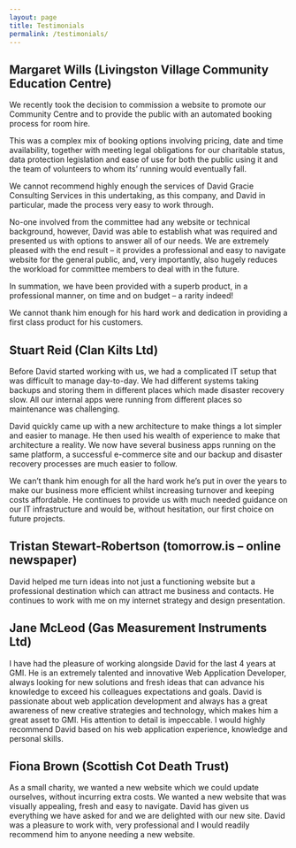 ```yaml
---
layout: page
title: Testimonials
permalink: /testimonials/
---
```


## Margaret Wills (Livingston Village Community Education Centre)

We recently took the decision to commission a website to promote our Community Centre and to provide the public with an automated booking process for room hire.

This was a complex mix of booking options involving pricing, date and time availability, together with meeting legal obligations for our charitable status, data protection legislation and ease of use for both the public using it and the team of volunteers to whom its’ running would eventually fall.

We cannot recommend highly enough the services of David Gracie Consulting Services in this undertaking, as this company, and David in particular, made the process very easy to work through.

No-one involved from the committee had any website or technical background, however, David was able to establish what was required and presented us with options to answer all of our needs. We are extremely pleased with the end result – it provides a professional and easy to navigate website for the general public, and, very importantly, also hugely reduces the workload for committee members to deal with in the future.

In summation, we have been provided with a superb product, in a professional manner, on time and on budget – a rarity indeed!

We cannot thank him enough for his hard work and dedication in providing a first class product for his customers.

## Stuart Reid (Clan Kilts Ltd)

Before David started working with us, we had a complicated IT setup that was difficult to manage day-to-day. We had different systems taking backups and storing them in different places which made disaster recovery slow. All our internal apps were running from different places so maintenance was challenging.

David quickly came up with a new architecture to make things a lot simpler and easier to manage. He then used his wealth of experience to make that architecture a reality. We now have several business apps running on the same platform, a successful e-commerce site and our backup and disaster recovery processes are much easier to follow.

We can’t thank him enough for all the hard work he’s put in over the years to make our business more efficient whilst increasing turnover and keeping costs affordable. He continues to provide us with much needed guidance on our IT infrastructure and would be, without hesitation, our first choice on future projects.

## Tristan Stewart-Robertson (tomorrow.is – online newspaper)

David helped me turn ideas into not just a functioning website but a professional destination which can attract me business and contacts. He continues to work with me on my internet strategy and design presentation.

## Jane McLeod (Gas Measurement Instruments Ltd)

I have had the pleasure of working alongside David for the last 4 years at GMI. He is an extremely talented and innovative Web Application Developer, always looking for new solutions and fresh ideas that can advance his knowledge to exceed his colleagues expectations and goals. David is passionate about web application development and always has a great awareness of new creative strategies and technology, which makes him a great asset to GMI. His attention to detail is impeccable. I would highly recommend David based on his web application experience, knowledge and personal skills.

## Fiona Brown (Scottish Cot Death Trust)

As a small charity, we wanted a new website which we could update ourselves, without incurring extra costs. We wanted a new website that was visually appealing, fresh and easy to navigate. David has given us everything we have asked for and we are delighted with our new site. David was a pleasure to work with, very professional and I would readily recommend him to anyone needing a new website.
